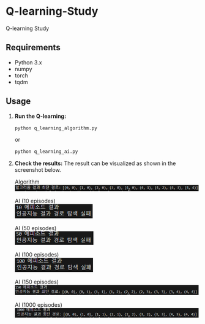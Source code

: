 # Q-learning-Study
Q-learning Study

## Requirements
- Python 3.x
- numpy
- torch
- tqdm


## Usage
1. **Run the Q-learning:**
    ```bash
    python q_learning_algorithm.py
    ```
    or
    
    ```bash
    python q_learning_ai.py
    ```

2. **Check the results:**
   The result can be visualized as shown in the screenshot below.

    Algorithm </br>
    ![Result Screenshot1](imgs/algorithm_result.png)

    AI (10 episodes) </br>
    ![Result Screenshot1](imgs/ai_10episodes.png)

    AI (50 episodes) </br>
    ![Result Screenshot1](imgs/ai_50episodes.png)

    AI (100 episodes) </br>
    ![Result Screenshot1](imgs/ai_100episodes.png)

    AI (150 episodes) </br>
    ![Result Screenshot1](imgs/ai_150episodes.png)

    AI (1000 episodes) </br>
    ![Result Screenshot1](imgs/ai_1000episodes.png)
